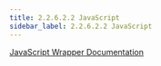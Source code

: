 ```yaml
---
title: 2.2.6.2.2 JavaScript 
sidebar_label: 2.2.6.2.2 JavaScript 
---
```


[JavaScript Wrapper Documentation](../../../artifacts/glasswall_sdk_wrappers-editor-javascript.docx)